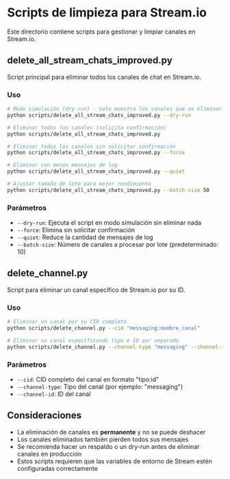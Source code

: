 # Scripts de limpieza para Stream.io

Este directorio contiene scripts para gestionar y limpiar canales en Stream.io.

## delete_all_stream_chats_improved.py

Script principal para eliminar todos los canales de chat en Stream.io.

### Uso

```bash
# Modo simulación (dry-run) - solo muestra los canales que se eliminarían sin hacer cambios
python scripts/delete_all_stream_chats_improved.py --dry-run

# Eliminar todos los canales (solicita confirmación)
python scripts/delete_all_stream_chats_improved.py

# Eliminar todos los canales sin solicitar confirmación
python scripts/delete_all_stream_chats_improved.py --force

# Eliminar con menos mensajes de log
python scripts/delete_all_stream_chats_improved.py --quiet

# Ajustar tamaño de lote para mejor rendimiento
python scripts/delete_all_stream_chats_improved.py --batch-size 50
```

### Parámetros

- `--dry-run`: Ejecuta el script en modo simulación sin eliminar nada
- `--force`: Elimina sin solicitar confirmación
- `--quiet`: Reduce la cantidad de mensajes de log
- `--batch-size`: Número de canales a procesar por lote (predeterminado: 10)

## delete_channel.py

Script para eliminar un canal específico de Stream.io por su ID.

### Uso

```bash
# Eliminar un canal por su CID completo
python scripts/delete_channel.py --cid "messaging:nombre_canal"

# Eliminar un canal especificando tipo e ID por separado
python scripts/delete_channel.py --channel-type "messaging" --channel-id "nombre_canal"
```

### Parámetros

- `--cid`: CID completo del canal en formato "tipo:id"
- `--channel-type`: Tipo del canal (por ejemplo: "messaging")
- `--channel-id`: ID del canal

## Consideraciones

- La eliminación de canales es **permanente** y no se puede deshacer
- Los canales eliminados también pierden todos sus mensajes
- Se recomienda hacer un respaldo o un dry-run antes de eliminar canales en producción
- Estos scripts requieren que las variables de entorno de Stream estén configuradas correctamente 